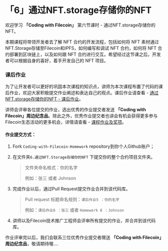 # 「6」通过NFT.storage存储你的NFT

欢迎学习 **「Coding with Filecoin」** 第六节课时 - 通过NFT.storage存储你的NFT。

本期课程将带领开发者去了解 NFT 合约的开发流程，包括如何将 NFT 素材通过NFT.Storage存储至Filecoin和IPFS，如何编写和调试 NFT 合约，如何将 NFT 合约部署到区块链上，以及如何跟 NFT 合约进行交互。希望经过这节课之后，开发者可以根据自身的喜好，着手开发自己的 NFT 项目。

### 课后作业

为了让开发者可以更好的巩固本次课程的知识点，讲师为本次课程布置了代码的课后作业，欢迎大家积极提交作业阐述和表达自己的观点。课后作业请查看 - [通过NFT.storage存储你的NFT - 课后作业](./0_课后作业.md)。

讲师会评审各位提交的作业，选出优秀的作业提交者发送 **「Coding with Filecoin」周边纪念品**。除此之外，优秀作业提交者也讲会有机会获得更多参与Filecoin生态活动的更多机会，详情请查看 - [课程作业及奖项](../README.md#作业及奖项)。

#### 作业提交方式：

1. Fork `Coding-with-Filecoin-Homework` repository到你个人Github账户；

2. 在文件夹`6.通过NFT.Storage存储你的NFT` 下提交你的整个合约项目文件夹。

   > 文件夹命名格式：你的名字
   >
   > 例如：张三 或者 Johnson

3. 完成作业以后，通过Pull Request提交作业合并到该代码库。

   > Pull request 标题命名规则：`课后作业5 ：你的名字`
   >    
   > 例如：`课后作业6 ：张三` 或者 `Homework 6 ：Johnson`

4. 讲师以及Filecoin技术推广工程师会评审所有提交的作业，并合并到该代码库。

作业评审完以后，我们会联系三位优秀作业提交者赠送 **「Coding with Filecoin」周边纪念品**，敬请期待喔....
